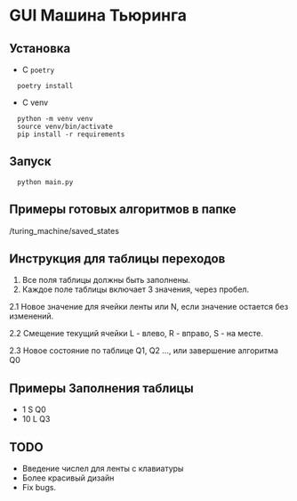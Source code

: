 # GUI Машина Тьюринга

## Установка
- С `poetry`
```
  poetry install
```
- С venv
```shell
  python -m venv venv
  source venv/bin/activate
  pip install -r requirements
```
## Запуск
```shell
  python main.py
```

## Примеры готовых алгоритмов в папке
/turing_machine/saved_states

## Инструкция для таблицы переходов
1. Все поля таблицы должны быть заполнены.
2. Каждое поле таблицы включает 3 значения, через пробел.

2.1 Новое значение для ячейки ленты или N, если значение остается без изменений.

2.2 Смещение текущий ячейки L - влево, R  - вправо, S - на месте.

2.3 Новое состояние по таблице Q1, Q2 ..., или завершение алгоритма Q0

## Примеры Заполнения таблицы
- 1 S Q0
- 10 L Q3

## TODO
- Введение числел для ленты с клавиатуры
- Более красивый дизайн
- Fix bugs.
